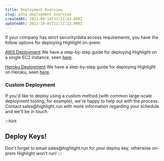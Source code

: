 ```yaml
---
title: Deployment Overview
slug: pV5a-deployment-overview
createdAt: 2021-09-14T23:52:43.000Z
updatedAt: 2021-10-01T21:11:22.000Z
---
```


If your company has strict security/data access requirements, you have the follow options for deploying Highlight on-prem:

[AWS Deployment](docId\:eNAVbexTLcqWPHvbHY-Ah)
We have a step-by-step guide for deploying Highlight on a single EC2 instance, seen [here](https://docs2.highlight.run/aws-deployment).

[Heroku Deployment](docId\:SV_3zSUzHW_YiCZHIRVmO)&#x20;
We have a step-by-step guide for deploying Highlight on Heroku, seen [here](https://docs2.highlight.run/heroku-deployment).

### Custom Deployment

&#x20;If you'd like to deploy using a custom method (with common large-scale deployment tooling, for example), we're happy to help out with the process. Contact sales\@highlight.run with more information regarding your schedule and we'll be in touch.

:::hint
## Deploy Keys!

Don't forget to email sales\@highlight.run for your deploy key, otherwise on-prem Highlight won't run!
:::



